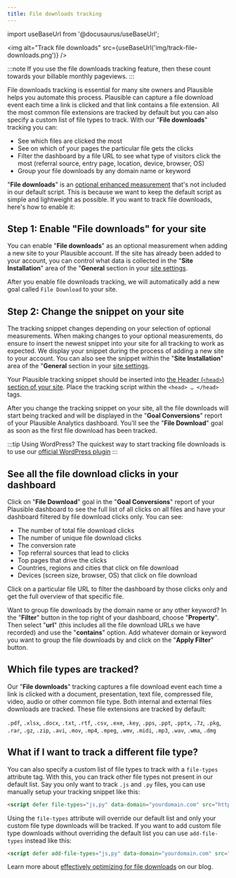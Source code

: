 ```yaml
---
title: File downloads tracking
---
```


import useBaseUrl from '@docusaurus/useBaseUrl';

<img alt="Track file downloads" src={useBaseUrl('img/track-file-downloads.png')} />

:::note
If you use the file downloads tracking feature, then these count towards your billable monthly pageviews.
:::

File downloads tracking is essential for many site owners and Plausible helps you automate this process. Plausible can capture a file download event each time a link is clicked and that link contains a file extension. All the most common file extensions are tracked by default but you can also specify a custom list of file types to track. With our "**File downloads**" tracking you can:

* See which files are clicked the most
* See on which of your pages the particular file gets the clicks
* Filter the dashboard by a file URL to see what type of visitors click the most (referral source, entry page, location, device, browser, OS)
* Group your file downloads by any domain name or keyword

"**File downloads**" is an [optional enhanced measurement](script-extensions.md) that's not included in our default script. This is because we want to keep the default script as simple and lightweight as possible. If you want to track file downloads, here's how to enable it:

## Step 1: Enable "File downloads" for your site

You can enable "**File downloads**" as an optional measurement when adding a new site to your Plausible account. If the site has already been added to your account, you can control what data is collected in the "**Site Installation**" area of the "**General** section in your [site settings](website-settings.md).

After you enable file downloads tracking, we will automatically add a new goal called `File Download` to your site.

## Step 2: Change the snippet on your site

The tracking snippet changes depending on your selection of optional measurements. When making changes to your optional measurements, do ensure to insert the newest snippet into your site for all tracking to work as expected. We display your snippet during the process of adding a new site to your account. You can also see the snippet within the "**Site Installation**" area of the "**General** section in your [site settings](website-settings.md).

Your Plausible tracking snippet should be inserted into [the Header (`<head>`) section of your site](plausible-script.md). Place the tracking script within the `<head> … </head>` tags.

After you change the tracking snippet on your site, all the file downloads will start being tracked and will be displayed in the "**Goal Conversions**" report of your Plausible Analytics dashboard. You'll see the "**File Download**" goal as soon as the first file download has been tracked.

:::tip Using WordPress?
The quickest way to start tracking file downloads is to use our [official WordPress plugin](https://plausible.io/wordpress-analytics-plugin) 
:::

## See all the file download clicks in your dashboard

Click on "**File Download**" goal in the "**Goal Conversions**" report of your Plausible dashboard to see the full list of all clicks on all files and have your dashboard filtered by file download clicks only. You can see:

* The number of total file download clicks
* The number of unique file download clicks
* The conversion rate
* Top referral sources that lead to clicks
* Top pages that drive the clicks
* Countries, regions and cities that click on file download 
* Devices (screen size, browser, OS) that click on file download 

Click on a particular file URL to filter the dashboard by those clicks only and get the full overview of that specific file.

Want to group file downloads by the domain name or any other keyword? In the "**Filter**" button in the top right of your dashboard, choose "**Property**". Then select "**url**" (this includes all the file download URLs we have recorded) and use the "**contains**" option. Add whatever domain or keyword you want to group the file downloads by and click on the "**Apply Filter**" button.

## Which file types are tracked?

Our "**File downloads**" tracking captures a file download event each time a link is clicked with a document, presentation, text file, compressed file, video, audio or other common file type. Both internal and external files downloads are tracked. These file extensions are tracked by default: 

`.pdf`, `.xlsx`, `.docx`, `.txt`, `.rtf`, `.csv`, `.exe`, `.key`, `.pps`, `.ppt`, `.pptx`, `.7z`, `.pkg`, `.rar`, `.gz`, `.zip`, `.avi`, `.mov`, `.mp4`, `.mpeg`, `.wmv`, `.midi`, `.mp3`, `.wav`, `.wma`, `.dmg`

## What if I want to track a different file type?

You can also specify a custom list of file types to track with a `file-types` attribute tag. With this, you can track other file types not present in our default list. Say you only want to track `.js` and `.py` files, you can use manually setup your tracking snippet like this:

```html
<script defer file-types="js,py" data-domain="yourdomain.com" src="https://plausible.io/js/script.file-downloads.js"></script>
```

Using the `file-types` attribute will override our default list and only your custom file type downloads will be tracked. If you want to add custom file type downloads without overriding the default list you can use `add-file-types` instead like this:

```html
<script defer add-file-types="js,py" data-domain="yourdomain.com" src="https://plausible.io/js/script.file-downloads.js"></script>
```

Learn more about [effectively optimizing for file downloads](https://plausible.io/blog/track-file-downloads-in-web-analytics) on our blog.
